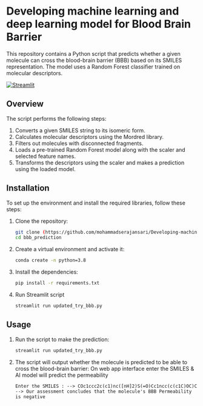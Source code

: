 # Developing machine learning and deep learning model for Blood Brain Barrier

This repository contains a Python script that predicts whether a given molecule can cross the blood-brain barrier (BBB) based on its SMILES representation. The model uses a Random Forest classifier trained on molecular descriptors.

[![Streamlit](https://static.streamlit.io/badges/streamlit_badge_black_white.svg)](https://bbbpredict.streamlit.app/)

## Overview

The script performs the following steps:

1. Converts a given SMILES string to its isomeric form.
2. Calculates molecular descriptors using the Mordred library.
3. Filters out molecules with disconnected fragments.
4. Loads a pre-trained Random Forest model along with the scaler and selected feature names.
5. Transforms the descriptors using the scaler and makes a prediction using the loaded model.

## Installation

To set up the environment and install the required libraries, follow these steps:

1. Clone the repository:
    ```bash
    git clone (https://github.com/mohammadserajansari/Developing-machine-learning-and-deep-learning-model-for-Blood-Brain-Barrier.git
    cd bbb_prediction
    ```

2. Create a virtual environment and activate it:
    ```bash
    conda create -n python=3.8

    ```

3. Install the dependencies:
    ```bash
    pip install -r requirements.txt
    ```
    
4. Run Streamlit script
   ```bash 
   streamlit run updated_try_bbb.py
   ```
## Usage

1. Run the script to make the prediction:
    ```bash
    streamlit run updated_try_bbb.py
    ```

2. The script will output whether the molecule is predicted to be able to cross the blood-brain barrier:
    On web app interface enter the SMILES & AI model will predict the permeability 
   ```
   Enter the SMILES : --> COc1ccc2c(c1)nc([nH]2)S(=O)Cc1ncc(c(c1C)OC)C --> Our assessment concludes that the molecule's BBB Permeability is negative
   ```
